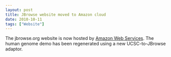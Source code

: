 ```yaml
---
layout: post
title: JBrowse website moved to Amazon cloud
date: 2010-10-11
tags: ["Website"]
---
```


The jbrowse.org website is now hosted by [Amazon Web Services](https://aws.amazon.com/). The human genome demo has been regenerated using a new UCSC-to-JBrowse adaptor.